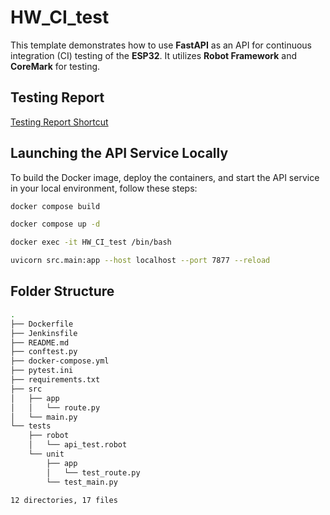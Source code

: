 # HW_CI_test
This template demonstrates how to use **FastAPI** as an API for continuous integration (CI) testing of the **ESP32**. It utilizes **Robot Framework** and **CoreMark** for testing.

## Testing Report
[Testing Report Shortcut](report/report.md)

## Launching the API Service Locally

To build the Docker image, deploy the containers, and start the API service in your local environment, follow these steps:

```bash
docker compose build

docker compose up -d

docker exec -it HW_CI_test /bin/bash

uvicorn src.main:app --host localhost --port 7877 --reload
```

## Folder Structure
```bash
.
├── Dockerfile
├── Jenkinsfile
├── README.md
├── conftest.py
├── docker-compose.yml
├── pytest.ini
├── requirements.txt
├── src
│   ├── app
│   │   └── route.py
│   └── main.py
└── tests
    ├── robot
    │   └── api_test.robot
    └── unit
        ├── app
        │   └── test_route.py
        └── test_main.py

12 directories, 17 files
```
